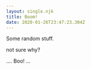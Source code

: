 ```yaml
---
layout: single.njk
title: Boom!
date: 2020-01-26T23:47:23.304Z
---
```


Some random stuff.

not sure why?

....
Boo!
...
